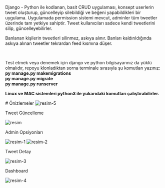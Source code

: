 <p>Django - Python ile kodlanan, basit CRUD uygulaması, konsept userlerin tweet oluşturup, güncelleyip silebildiği ve beğeni yapabildikleri bir uygulama. Uygulamada permission sistemi mevcut, adminler tüm tweetler üzerinde tam yetkiye sahiptir. Tweet kullanıcıları sadece kendi tweetlerini silip, güncelleyebilirler.</p> 
<p>Banlanan kişilerin tweetleri silinmez, askıya alınır. Banları kaldırıldığında askıya alınan tweetler tekrardan feed kısmına düşer.</p>
<br>
<p>Test etmek veya denemek için django ve python bilgisayarınız da yüklü olmalıdır, repoyu klonladıktan sorna terminale sırasıyla şu komutları yazınız: <br> <b>py manage.py makemigrations</b> <br> <b>py manage.py migrate</b> <br> <b>py manage.py runserver</b> </p>
<p><b>Linux ve MAC sistemleri python3 ile yukarıdaki komutları çalıştırabilirler.</b></p>
# Önizlemeler
<img src="https://github.com/AysKrimn/fake_tweet/assets/83617943/0474420c-3ccf-42bb-a470-5c40e1877ce3" alt="resim-5">


<p>Tweet Güncelleme</p>
<img src="https://github.com/AysKrimn/fake_tweet/assets/83617943/5786f00e-d124-4fd2-b3f3-5f1b3b290fa1" alt="resim">
<p>Admin Opsiyonları</p>
<img src="https://github.com/AysKrimn/fake_tweet/assets/83617943/df0ddeaa-6c54-46c6-acd1-3ffd277fa0b3" alt="resim-1">
<img src="https://github.com/AysKrimn/fake_tweet/assets/83617943/f212621a-0dd1-46ad-ac31-d6bceac8648b" alt="resim-2">

<p>Tweet Detay</p>
<img src="https://github.com/AysKrimn/fake_tweet/assets/83617943/f3d070fa-96c0-44d6-9e08-7c8bd26c774a" alt="resim-3">


<p>Dashboard</p>
<img src="https://github.com/AysKrimn/fake_tweet/assets/83617943/3622cff2-c10f-4c99-aba5-4ab0c2e9e494" alt="resim-4">
